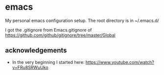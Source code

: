 # emacs
My personal emacs configuration setup. The root directory is in ~/.emacs.d/

I got the .gitignore from Emacs.gitignore of https://github.com/github/gitignore/tree/master/Global


## acknowledgements

* In the very beginning I started here:
https://www.youtube.com/watch?v=FRu8SRWuUko